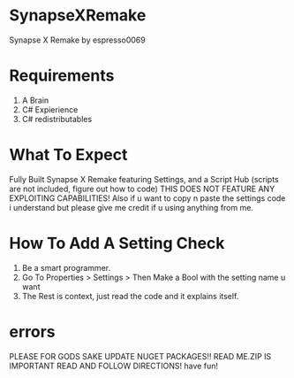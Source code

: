 # SynapseXRemake
Synapse X Remake by espresso0069

# Requirements
1. A Brain
2. C# Expierience
3. C# redistributables 

# What To Expect
Fully Built Synapse X Remake featuring Settings, and a Script Hub (scripts are not included, figure out how to code)
THIS DOES NOT FEATURE ANY EXPLOITING CAPABILITIES!
Also if u want to copy n paste the settings code i understand but please give me credit if u using anything from me.

# How To Add A Setting Check
1. Be a smart programmer.
2. Go To Properties > Settings > Then Make a Bool with the setting name u want
3. The Rest is context, just read the code and it explains itself.


# errors
PLEASE FOR GODS SAKE UPDATE NUGET PACKAGES!!
READ ME.ZIP IS IMPORTANT READ AND FOLLOW DIRECTIONS!
have fun!
